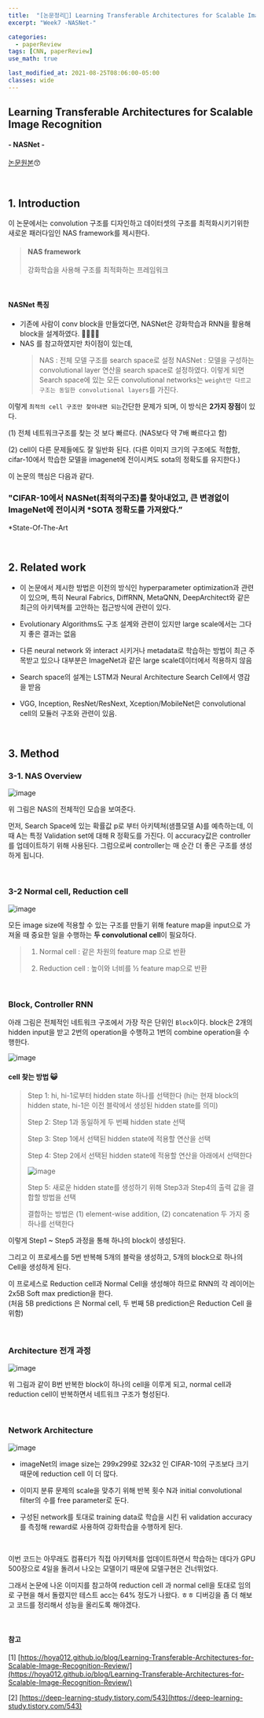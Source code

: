 ```yaml
---
title:  "[논문정리📃] Learning Transferable Architectures for Scalable Image Recognition"
excerpt: "Week7 -NASNet-"

categories:
  - paperReview
tags: [CNN, paperReview]
use_math: true

last_modified_at: 2021-08-25T08:06:00-05:00
classes: wide
---
```


## Learning Transferable Architectures for Scalable Image Recognition
#### - NASNet - 

[논문원본](https://arxiv.org/pdf/1707.07012.pdf)😙


<br>

## 1. Introduction

이 논문에서는 convolution 구조를 디자인하고 데이터셋의 구조를 최적화시키기위한 새로운 패러다임인 NAS framework를 제시한다. 

> #### NAS framework
> 
> 강화학습을 사용해 구조를 최적화하는 프레임워크

<br>

#### NASNet 특징

- 기존에 사람이 conv block을 만들었다면, NASNet은 강화학습과 RNN을 활용해 block을 설계하였다. 🙌🏻🙌🏻 
- NAS 를 참고하였지만 차이점이 있는데, 
  > NAS : 전체 모델 구조를 search space로 설정
  > NASNet : 모델을 구성하는 convolutional layer 연산을 search space로 설정하였다. 이렇게 되면  Search space에 있는 모든 convolutional networks는 `weight만 다르고 구조는 동일한 convolutional layers`를 가진다.



이렇게 `최적의 cell 구조만 찾아내면 되는`간단한 문제가 되며, 이 방식은 **2가지 장점**이 있다.

(1) 전체 네트워크구조를 찾는 것 보다 빠르다. (NAS보다 약 7배 빠르다고 함)

(2) cell이 다른 문제들에도 잘 일반화 된다. (다른 이미지 크기의 구조에도 적합함, cifar-10에서 학습한 모델을 imagenet에 전이시켜도 sota의 정확도를 유지한다.)

이 논문의 핵심은 다음과 같다.

### "CIFAR-10에서 NASNet(최적의구조)를 찾아내었고, 큰 변경없이 ImageNet에 전이시켜 *SOTA 정확도를 가져왔다.”

*State-Of-The-Art


<br>

## 2. Related work

- 이 논문에서 제시한 방법은 이전의 방식인 hyperparameter optimization과 관련이 있으며, 특히 Neural Fabrics, DiffRNN, MetaQNN, DeepArchitect와 같은 최근의 아키텍쳐를 고안하는 접근방식에 관련이 있다.

- Evolutionary Algorithms도 구조 설계와 관련이 있지만 large scale에서는 그다지 좋은 결과는 없음

- 다른 neural network 와 interact 시키거나 metadata로 학습하는 방법이 최근 주목받고 있으나 대부분은 ImageNet과 같은 large scale데이터에서 적용하지 않음

- Search space의 설계는 LSTM과 Neural Architecture Search Cell에서 영감을 받음

- VGG, Inception, ResNet/ResNext, Xception/MobileNet은 convolutional cell의 모듈러 구조와 관련이 있음.

<br>

## 3. Method

### 3-1. NAS Overview

![image](https://user-images.githubusercontent.com/53431568/130793437-1c1c3fa9-47b8-4946-a60b-cbee16d80199.png)

위 그림은 NAS의 전체적인 모습을 보여준다. 

먼저, Search Space에 있는 확률값 p로 부터 아키텍쳐(샘플모델 A)를 예측하는데, 이때 A는 특정 Validation set에 대해 R 정확도를 가진다. 이 accuracy값은 controller를 업데이트하기 위해 사용된다. 그럼으로써 controller는 매 순간 더 좋은 구조를 생성하게 됩니다. 


<br>

### 3-2 Normal cell, Reduction cell

![image](https://user-images.githubusercontent.com/53431568/130793639-945881ee-b267-49b3-8f7b-d20cceeba764.png)

모든  image size에 적용할 수 있는 구조를 만들기 위해 feature map을 input으로 가져올 때 중요한 일을 수행하는 **두 convolutional cell**이 필요하다.

> 1) Normal cell : 같은 차원의 feature map 으로 반환
> 
> 2) Reduction cell : 높이와 너비를 ½ feature map으로 반환

<br>

 
### Block, Controller RNN

아래 그림은 전체적인 네트워크 구조에서 가장 작은 단위인 `Block`이다. block은 2개의 hidden input을 받고 2번의 operation을 수행하고 1번의 combine operation을 수행한다. 

![image](https://user-images.githubusercontent.com/53431568/132277508-d06d42f6-b6c4-4760-ab17-d8490f5eec10.png)

#### cell 찾는 방법 😺

> Step 1: hi, hi-1로부터 hidden state 하나를 선택한다 (hi는 현재 block의 hidden state, hi-1은 이전 블락에서 생성된 hidden state를 의미)
> 
> Step 2: Step 1과 동일하게 두 번째 hidden state 선택
> 
> Step 3: Step 1에서 선택된 hidden state에 적용할 연산을 선택
> 
> Step 4: Step 2에서 선택된 hidden state에 적용할 연산을 아래에서 선택한다 
> 
> ![image](https://user-images.githubusercontent.com/53431568/130793765-ef28cd8c-160b-41cb-8d3c-5b804e551081.png)
> 
> Step 5: 새로운 hidden state를 생성하기 위해 Step3과 Step4의 출력 값을 결합할 방법을 선택
> 
> 결합하는 방법은 (1) element-wise addition, (2) concatenation 두 가지 중 하나를 선택한다
 
 
이렇게 Step1 ~ Step5 과정을 통해 하나의 block이 생성된다. 

그리고 이 프로세스를 5번 반복해 5개의 블락을 생성하고, 5개의 block으로 하나의 Cell을 생성하게 된다.

이 프로세스로 Reduction cell과 Normal Cell을 생성해야 하므로 RNN의 각 레이어는 2x5B Soft max prediction을 한다.  
(처음 5B predictions 은 Normal cell, 두 번째 5B prediction은 Reduction Cell 을 위함)

<br>

### Architecture 전개 과정

![image](https://user-images.githubusercontent.com/53431568/132279820-121a19b0-9db7-4410-b37a-5302d9dbf513.png)

위 그림과 같이 B번 반복한 block이 하나의 cell을 이루게 되고, normal cell과 reduction cell이 반복하면서 네트워크 구조가 형성된다. 

<br>

### Network Architecture

![image](https://user-images.githubusercontent.com/53431568/130793650-2ab6f0f4-4347-42eb-bca6-9697be82e40e.png)

- imageNet의 image size는 299x299로 32x32 인 CIFAR-10의 구조보다 크기 때문에 reduction cell 이 더 많다.

- 이미지 분류 문제의 scale을 맞추기 위해 반복 횟수 N과 initial convolutional filter의 수를 free parameter로 둔다.

- 구성된 network를 토대로 training data로 학습을 시킨 뒤 validation accuracy를 측정해 reward로 사용하여 강화학습을 수행하게 된다. 


<br>

이번 코드는 아무래도 컴퓨터가 직접 아키텍처를 업데이트하면서 학습하는 데다가 GPU 500장으로 4일을 돌려서 나오는 모델이기 때문에 모델구현은 건너뛰었다.

그래서 논문에 나온 이미지를 참고하여 reduction cell 과 normal cell을 토대로 임의로 구현을 해서 돌렸지만 테스트 acc는 64% 정도가 나왔다. ㅎㅎ 디버깅을 좀 더 해보고 코드를 정리해서 성능을 올리도록 해야겠다.

<br>

#### 참고

[1] [https://hoya012.github.io/blog/Learning-Transferable-Architectures-for-Scalable-Image-Recognition-Review/](https://hoya012.github.io/blog/Learning-Transferable-Architectures-for-Scalable-Image-Recognition-Review/)

[2] [https://deep-learning-study.tistory.com/543](https://deep-learning-study.tistory.com/543)


 
